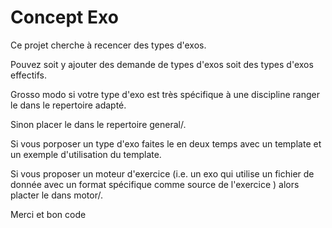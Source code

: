
# Concept Exo

Ce projet cherche à recencer des types d'exos.

Pouvez soit y ajouter des demande de types d'exos soit des types d'exos effectifs.

Grosso modo si votre type d'exo est très spécifique à une discipline ranger le dans le repertoire adapté.

Sinon placer le dans le repertoire general/.

Si vous porposer un type d'exo faites le en deux temps avec un template et un exemple d'utilisation du template.

Si vous proposer un moteur d'exercice (i.e. un exo qui utilise un fichier de donnée avec un format spécifique comme source de l'exercice )
alors placter le dans motor/.

Merci
et bon code


